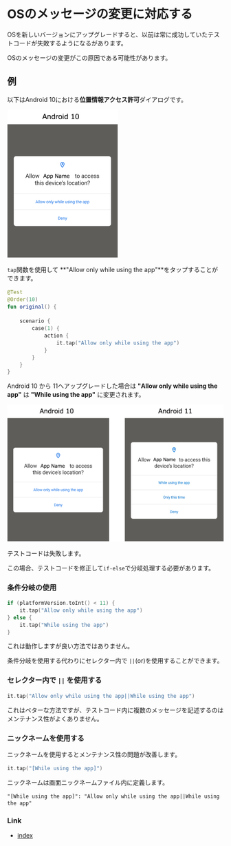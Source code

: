 # OSのメッセージの変更に対応する

OSを新しいバージョンにアップグレードすると、以前は常に成功していたテストコードが失敗するようになるがあります。

OSのメッセージの変更がこの原因である可能性があります。

## 例

以下はAndroid 10における**位置情報アクセス許可**ダイアログです。

![](../_images/location_permissions_android_10.png)

`tap`関数を使用して **"Allow only while using the app"**をタップすることができます。

```kotlin
@Test
@Order(10)
fun original() {

    scenario {
        case(1) {
            action {
                it.tap("Allow only while using the app")
            }
        }
    }
}
```

Android 10 から 11へアップグレードした場合は **"Allow only while using the app"** は **"While using the app"** に変更されます。

![](../_images/location_permissions_comparison.png)

テストコードは失敗します。

この場合、テストコードを修正して`if-else`で分岐処理する必要があります。

### 条件分岐の使用

```kotlin
if (platformVersion.toInt() < 11) {
    it.tap("Allow only while using the app")
} else {
    it.tap("While using the app")
}
```

これは動作しますが良い方法ではありません。

条件分岐を使用する代わりにセレクター内で `||`(or)を使用することができます。

### セレクター内で `||` を使用する

```kotlin
it.tap("Allow only while using the app||While using the app")
```

これはベターな方法ですが、テストコード内に複数のメッセージを記述するのはメンテナンス性がよくありません。

### ニックネームを使用する

ニックネームを使用するとメンテナンス性の問題が改善します。

```kotlin
it.tap("[While using the app]")
```

ニックネームは画面ニックネームファイル内に定義します。

```
"[While using the app]": "Allow only while using the app||While using the app"
```

### Link

- [index](../../index_ja.md)

